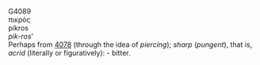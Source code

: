 G4089  
πικρός  
pikros  
*pik-ros‘*  
Perhaps from [4078](g4078) (through the idea of *piercing*); *sharp*
(*pungent*), that is, *acrid* (literally or figuratively): - bitter.  
